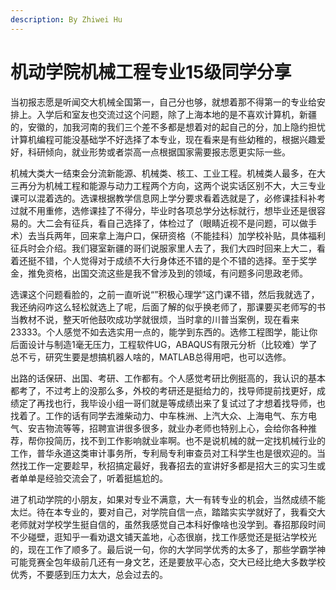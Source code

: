 ```yaml
---
description: By Zhiwei Hu
---
```


# 机动学院机械工程专业15级同学分享

当初报志愿是听闻交大机械全国第一，自己分也够，就想着那不得第一的专业给安排上。入学后和室友也交流过这个问题，除了上海本地的是不喜欢计算机，新疆的，安徽的，加我河南的我们三个差不多都是想着对的起自己的分，加上隐约担忧计算机编程可能没基础学不好选择了本专业，现在看来是有些幼稚的，根据兴趣爱好，科研倾向，就业形势或者崇高一点根据国家需要报志愿更实际一些。

机械大类大一结束会分流新能源、机械类、核工、工业工程。机械类人最多，在大三再分为机械工程和能源与动力工程两个方向，这两个说实话区别不大，大三专业课可以混着选的。选课根据教学信息网上学分要求看着选就是了，必修课挂科补考过就不用重修，选修课挂了不得分，毕业时各项总学分达标就行，想毕业还是很容易的。大二会有征兵，看自己选择了，体检过了（眼睛近视不是问题，可以做手术）去当兵两年，回来拿上海户口，保研资格（不能挂科）加学校补贴，具体福利征兵时会介绍。我们寝室新疆的哥们说服家里人去了，我们大四时回来上大二，看着还挺不错，个人觉得对于成绩不大行身体还不错的是个不错的选择。至于奖学金，推免资格，出国交流这些是我不曾涉及到的领域，有问题多问思政老师。

选课这个问题看脸的，之前一直听说“”积极心理学”这门课不错，然后我就选了，我还纳闷咋这么轻松就选上了呢，后面了解的似乎换老师了，那课要买老师写的书当教材不说，整天听他鼓吹成功学就很烦，当时拿的川普当案例，现在看来23333。个人感觉不如去选实用一点的，能学到东西的。选修工程图学，能让你后面设计与制造1毫无压力，工程软件UG，ABAQUS有限元分析（比较难）学了总不亏，研究生要是想搞机器人啥的，MATLAB总得用吧，也可以选修。

出路的话保研、出国、考研、工作都有。个人感觉考研比例挺高的，我认识的基本都考了，不过考上的没那么多，外校的考研还是挺给力的，找导师提前找更好，成绩定了再找也行，我毕设小组一哥们就是等成绩出来了复试过了才想着找导师，也找着了。工作的话有同学去潍柴动力、中车株洲、上汽大众、上海电气、东方电气、安吉物流等等，招聘宣讲很多很多，就业办老师也特别上心，会给你各种推荐，帮你投简历，找不到工作影响就业率啊。也不是说机械的就一定找机械行业的工作，普华永道这类审计事务所，专利局专利审查员对工科学生也是很欢迎的。当然找工作一定要趁早，秋招搞定最好，我春招去的宣讲好多都是招大三的实习生或者单单是经验交流会了，听着挺尴尬的。

进了机动学院的小朋友，如果对专业不满意，大一有转专业的机会，当然成绩不能太烂。待在本专业的，要对自己，对学院自信一点，踏踏实实学就好了，我看交大老师就对学校学生挺自信的，虽然我感觉自己本科好像啥也没学到。春招那段时间不少碰壁，逛知乎一看劝退文铺天盖地，心态很崩，找工作感觉还是挺沾学校光的，现在工作了顺多了。最后说一句，你的大学同学优秀的太多了，那些学霸学神可能竞赛全包年级前几还有一身文艺，还是要放平心态，交大已经比绝大多数学校优秀，不要感到压力太大，总会过去的。

